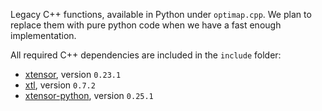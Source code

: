 Legacy C++ functions, available in Python under `optimap.cpp`. We plan to replace them with pure python code when we have a fast enough implementation.

All required C++ dependencies are included in the `include` folder:

- [xtensor](https://github.com/xtensor-stack/xtensor), version `0.23.1`
- [xtl](https://github.com/xtensor-stack/xtl), version `0.7.2`
- [xtensor-python](https://github.com/xtensor-stack/xtensor-python), version `0.25.1`
